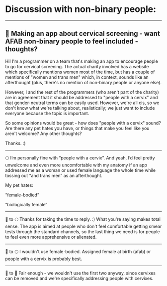 # Discussion with non-binary people:

---

## :space_invader: Making an app about cervical screening - want AFAB non-binary people to feel included - thoughts?

Hi! I'm a programmer on a team that's making an app to encourage people to go for cervical screening. The actual charity involved has a website which specifically mentions women most of the time, but has a couple of mentions of "women and trans men" which, in context, sounds like an afterthought (plus, there's no mention of non-binary people or anyone else).

However, I and the rest of the programmers (who aren't part of the charity) are in agreement that it should be addressed to "people with a cervix" and that gender-neutral terms can be easily used. However, we're all cis, so we don't know what we're talking about, realistically; we just want to include everyone because the topic is important.

So some opinions would be great - how does "people with a cervix" sound? Are there any pet hates you have, or things that make you feel like you aren't welcome? Any other thoughts?

Thanks. :)

---

:full_moon: I’m personally fine with “people with a cervix”. And yeah, I’d feel pretty unwelcome and even more uncomfortable with my anatomy if an app addressed me as a woman or used female language the whole time while tossing out “and trans men” as an afterthought.

My pet hates:

“female-bodied”

“biologically female”

---

:space_invader: to :full_moon: Thanks for taking the time to reply. :) What you're saying makes total sense. The app is aimed at people who don't feel comfortable getting smear tests through the standard channels, so the last thing we need is for people to feel even more apprehensive or alienated.

---

:wolf: to :full_moon: I wouldn't use female-bodied. Assigned female at birth (afab) or people with a cervix is probably best.

---

:space_invader: to :wolf: Fair enough - we wouldn't use the first two anyway, since cervixes can be removed and we're specifically addressing people with cervixes.
